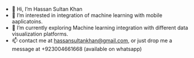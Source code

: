 - 👋 Hi, I’m Hassan Sultan Khan
- 👀 I’m interested in integration of machine learning with mobile aaplicatoins.
- 🌱 I’m currently exploring Machine learning integration with different data visualization platforms.
- 📫 contact me at hassansultankhan@gmail.com, or just drop me a message at +923004661668 (available on whatsapp)


